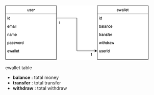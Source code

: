 ![My Image](tes_aja_user_ewallet.drawio.png)

ewallet table

- **balance** : total money
- **transfer** : total transfer
- **withdraw** : total withdraw
